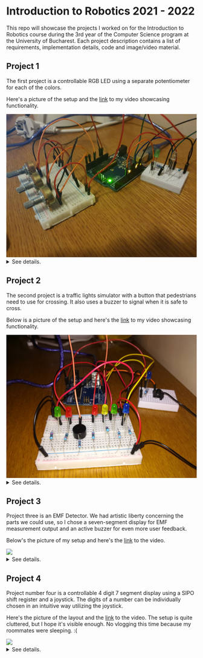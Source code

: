 # Introduction to Robotics 2021 - 2022

This repo will showcase the projects I worked on for the Introduction to Robotics course during the 3rd year of the Computer Science program at the University of Bucharest. Each project description contains a list of requirements, implementation details, code and image/video material.

## Project 1

The first project is a controllable RGB LED using a separate potentiometer for each of the colors.

Here's a picture of the setup and the [link](https://youtu.be/NDZlMUl-0iA) to my video showcasing functionality.

<img src = "https://github.com/Charmichles/introduction-to-robotics/blob/12506e7ef0ef9ed2d788a26fb91f4a2b1cbc86e4/project-1/setup.jpeg">

<details>
<summary>See details.</summary><br/>

### Requirements:

-   1 RGB LED
-   3 potentiometers
-   wires and resistors for each component

**Additionally**, I used another single-color LED for a minigame which consists of matching a target color written in the source code using the controllable RGB LED.

### Possible improvements:

-   adding another RGB LED which displays the target color the user is trying to match
-   implementing a game loop where the user wins after matching the given color and the game restarts, randomizing the target color
-   using a mathematical function to determine how close the RGB LED is to match the target color (like a Hot and Cold Game)

This was a cool first project for getting used to Arduino code and the different types of electrical signals and how to process them.

Soon after I turned this project in, I found out that each of the three LEDs have different forward voltages, so using a signle resistor for the common anode/cathode causes the colors to have inconsisent intensities due to a single LED dominating the current flow. The solution is using the correct value resistor for each LED, calculated using Ohm's Law. [This](https://www.youtube.com/watch?v=3kntdICTuUQ) video explains it quite well.

</details>
  
## Project 2

The second project is a traffic lights simulator with a button that pedestrians need to use for crossing. It also uses a buzzer to signal when it is safe to cross.

Below is a picture of the setup and here's the [link](https://youtu.be/6ApnEIVFysw) to my video showcasing functionality.

<img src = "https://github.com/Charmichles/introduction-to-robotics/blob/cba0ee2761f05f1c13d5b41ed5ccf06a291ab90f/project-2/setup.jpeg">

<details>
<summary>See details.</summary><br/>

### Requirements:

-   2 red LEDs, 2 green LEDs, 1 yellow LED
-   a button
-   an active/passive buzzer
-   wires and resistors for each component

**Additionally**, I used two more blue LEDs for a Reaction Time minigame. The aim is to press the button when a LED lights up at random intervals. A correct press is signaled by the other LED turning on/off.

### Possible improvements:

-   using only one resistor for each group of LEDs, which works because only one LED per group is turned on during execution
-   using interrupts for events instead of the millis() function; I believe this would improve code readability and modularity
-   adding a screen which displays the user's score in the Reaction Time minigame

This was a fun project which taught me how to think of ways to emulate doing multiple tasks at the same time using the Arduino.

</details>
  
## Project 3

Project three is an EMF Detector. We had artistic liberty concerning the parts we could use, so I chose a seven-segment display for EMF measurement output and an active buzzer for even more user feedback.

Below's the picture of my setup and here's the [link](https://youtu.be/ltkqo6wFsuc) to the video.

<img src = "https://github.com/andrei-brihac/introduction-to-robotics/blob/75c0bfe7fa2c60558654c86664edc4960c29946d/project-3/setup.jpg">

<details>
<summary>See details.</summary><br/>

### Requirements:

-   seven-segment display or array of LEDs arranged however you like
-   an active/passive buzzer
-   ideally, a 3.3M resistor for the antenna, I only had 1M
-   wires and resistors for the other components
-   some type of antenna (preferably not a paperclip)

### Possible improvements:

-   replacing the 1M antenna resistor with a 3.3M for better sensitivity
-   replacing the paperclip antenna with a proper antenna
-   playing around with values in the code for better sensitivity
-   making it portable with a 9V battery and a better layout

Due to the limitations of my human form, I couldn't use this device to find and communicate with ghosts. Would not recommend.

</details>
  
## Project 4

Project number four is a controllable 4 digit 7 segment display using a SIPO shift register and a joystick. The digits of a number can be individually chosen in an intuitive way utilizing the joystick.

Here's the picture of the layout and the [link](https://youtu.be/HgGJLYIaZXo) to the video. The setup is quite cluttered, but I hope it's visible enough. No vlogging this time because my roommates were sleeping. :(

<img src = "https://github.com/andrei-brihac/introduction-to-robotics/blob/5e62027150b7ec5fef0bc2e932772f7bcfa27cef/controllable-4digit-7segment/setup.jpeg">

<details>
<summary>See details.</summary><br/>

### Requirements:

-   a 4 digit 7 segment display
-   a SN74HC595 shift register
-   a joystick
-   wires and resistors when needed

### Possbile improvements:

-   a cleaner setup
-   implementing a blink functionality for the chosen digit
-   tweaking values in the code for better joystick input

A good start for working with integrated circuits.

</details>
